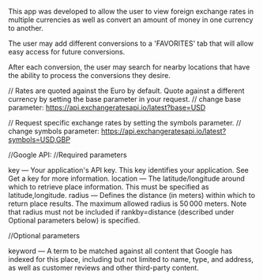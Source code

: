 This app was developed to allow the user to view foreign exchange rates in multiple currencies as well as convert an amount of money in one currency to another.

The user may add different conversions to a 'FAVORITES' tab that will allow easy access for future conversions.

After each conversion, the user may search for nearby locations that have the ability to process the conversions they desire.








// Rates are quoted against the Euro by default. Quote against a different currency by setting the base parameter in your request.
// change base parameter: https://api.exchangeratesapi.io/latest?base=USD

// Request specific exchange rates by setting the symbols parameter.
// change symbols parameter: https://api.exchangeratesapi.io/latest?symbols=USD,GBP



//Google API:
//Required parameters

key — Your application's API key. This key identifies your application. See Get     a key for more information.
location — The latitude/longitude around which to retrieve place information.       This must be specified as latitude,longitude.
radius — Defines the distance (in meters) within which to return place results.     The maximum allowed radius is 50 000 meters. Note that radius must not be       included if rankby=distance (described under Optional parameters below) is      specified.

//Optional parameters

keyword — A term to be matched against all content that Google has indexed for this place, including but not limited to name, type, and address, as well as customer reviews and other third-party content.
